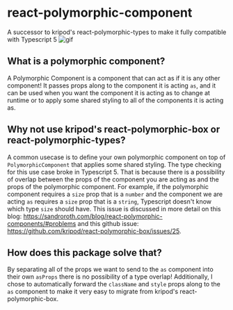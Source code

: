 # react-polymorphic-component
A successor to kripod's react-polymorphic-types to make it fully compatible with Typescript 5
![gif](https://github.com/JGioia/react-polymorphic-component/assets/14362324/b5c121e4-e1b7-4a4a-8f01-05967d6cac8c)

## What is a polymorphic component?
A Polymorphic Component is a component that can act as if it is any other component! It passes props along to the component it is acting `as`, and it can be used when you want the component it is acting as to change at runtime or to apply some shared styling to all of the components it is acting as. 

## Why not use kripod's react-polymorphic-box or react-polymorphic-types?
A common usecase is to define your own polymorphic component on top of `PolymorphicComponent` that applies some shared styling. The type checking for this use case broke in Typescript 5. That is because there is a possibility of overlap between the props of the component you are acting as and the props of the polymorphic component. For example, if the polymorphic component requires a `size` prop that is a `number` and the component we are acting `as` requires a `size` prop that is a `string`, Typescript doesn't know which type `size` should have. This issue is discussed in more detail on this blog: https://sandroroth.com/blog/react-polymorphic-components/#problems and this github issue: https://github.com/kripod/react-polymorphic-box/issues/25.

## How does this package solve that?
By separating all of the props we want to send to the `as` component into their own `asProps` there is no possibility of a type overlap! Additionally, I chose to automatically forward the `className` and `style` props along to the `as` component to make it very easy to migrate from kripod's react-polymorphic-box.
